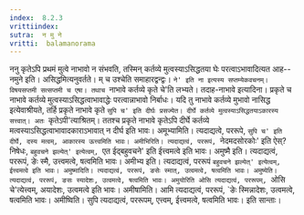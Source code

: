 ```yaml
---
index:  8.2.3
vrittiindex: 
sutra:  न मु ने
vritti:  balamanorama 
---
```


ननु कृतेऽपि प्रथमं मुत्वे नाभावो न संभवति, तस्मिन् कर्तव्ये मुत्वस्याऽसिद्धतया घेः परत्वाऽभावादित्यत आह--नमुने इति। असिद्धमित्यनुवर्तते। म् च उश्चेति समाहारद्वन्द्वः। `ने' इति ना इत्यस्य सप्तम्येकवचनम्। विषयसप्तमी सत्सप्तमी च एषा। तथाच `नाभावे कर्तव्ये कृते चे'ति लभ्यते। तदाह-नाभावे इत्यादिना। प्रकृते च नाभावे कर्तव्ये मुत्वस्याऽसिद्धत्वाभावाद्धेः परत्वान्नाभावो निर्बाधः। यदि तु नाभावे कर्तव्ये मुभावो नासिद्ध इत्येवाश्रीयते, तर्हि प्रकृते नाभावे कृते `सुपि च' इति दीर्घः प्रसज्येत। दीर्घे कर्तव्ये मुत्वस्याऽसिद्धतयाऽकारस्य सत्त्वात्। अतः `कृतेऽपी'त्याश्रितम्। ततश्च प्रकृते नाभावे कृतेऽपि दीर्घे कर्तव्ये मत्वस्याऽसिद्धत्वाभावादकाराऽभावात् न दीर्घ इति भावः। अमूभ्यामिति। त्यदाद्यत्वे, पररूपे, `सुपि च' इति दीर्घे, दस्य मत्वम्, आकारस्य ऊत्त्वमिति भावः। अमीभिरिति। त्यदाद्यत्वं, पररूपं, `नेदमदसोरकोः' इति ऐस्?निषेधः, `बहुवचने झल्येत्' इत्येत्वम्, `एत ईद्बहुवचने' इति ईत्त्वमत्वे इति भावः। अमुष्मै इति। त्यदाद्यत्वं, पररूपं, ङेः स्मै, उत्त्वमत्वे, षत्वमिति भावः। अमीभ्य इति। त्यदाद्यत्वं, पररूपं `बहुवचने झल्येत्' इत्येत्वम्, ईत्त्वमत्वे इति भावः। अमुष्मादिति। त्यदाद्यत्वं, पररूपं, ङसेः स्मात्, उत्वमत्वे, षत्वमिति भावः। अमुष्येति। त्यदाद्यत्वं, पररूपं, ङसः स्यादेशः, उत्वमत्वे, षत्वमिति भावः। अमुयोरिति ओसि त्यदाद्यत्वं, पररूपम्, `ओसि चे'त्येत्त्वम्, अयादेशः, उत्वमत्वे इति भावः। अमीषामिति। आमि त्यदाद्यत्वं, पररूपं, `ङेः स्मिन्नादेशः, उत्वमत्वे, षत्वमिति भावः। अमीष्विति। सुपि त्यदाद्यत्वं, पररूपम्, एत्त्वम्, ईत्त्वमत्वे, षत्वमिति भावः। इति सान्ताः।

